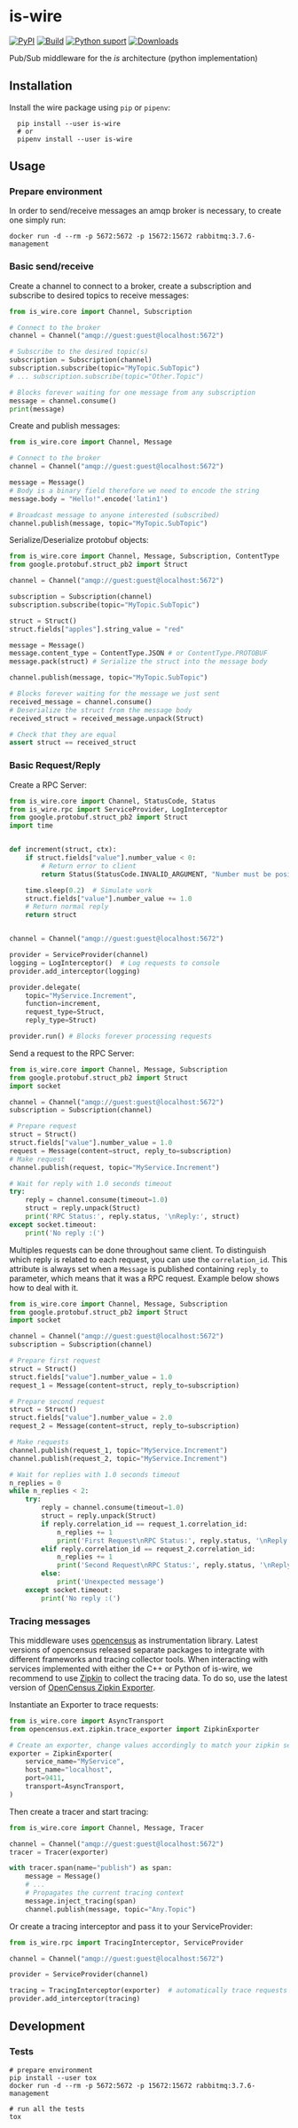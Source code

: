 
# is-wire

[![PyPI](https://img.shields.io/pypi/v/is-wire.svg?style=for-the-badge)](https://pypi.org/project/is-wire/)
[![Build](https://img.shields.io/github/actions/workflow/status/labvisio/is-wire-py/main.yml?style=for-the-badge)](https://github.com/labvisio/is-wire-py/actions)
[![Python suport](https://img.shields.io/pypi/pyversions/is-wire?style=for-the-badge)](https://pypi.org/project/is-wire)
[![Downloads](https://img.shields.io/pypi/dm/is-wire?style=for-the-badge)](https://pypi.org/project/is-wire/)

Pub/Sub middleware for the *is* architecture (python implementation)

## Installation 

Install the wire package using `pip` or `pipenv`:

```shell
  pip install --user is-wire
  # or
  pipenv install --user is-wire
```

## Usage

### Prepare environment

In order to send/receive messages an amqp broker is necessary, to create one simply run:

```shell
docker run -d --rm -p 5672:5672 -p 15672:15672 rabbitmq:3.7.6-management
```

### Basic send/receive

Create a channel to connect to a broker, create a subscription and subscribe to desired topics to receive messages:

```python
from is_wire.core import Channel, Subscription

# Connect to the broker
channel = Channel("amqp://guest:guest@localhost:5672")

# Subscribe to the desired topic(s)
subscription = Subscription(channel)
subscription.subscribe(topic="MyTopic.SubTopic")
# ... subscription.subscribe(topic="Other.Topic")

# Blocks forever waiting for one message from any subscription
message = channel.consume()
print(message)
```

Create and publish messages:

```python
from is_wire.core import Channel, Message

# Connect to the broker
channel = Channel("amqp://guest:guest@localhost:5672")

message = Message()
# Body is a binary field therefore we need to encode the string
message.body = "Hello!".encode('latin1')

# Broadcast message to anyone interested (subscribed)
channel.publish(message, topic="MyTopic.SubTopic")
```

Serialize/Deserialize protobuf objects:

```python
from is_wire.core import Channel, Message, Subscription, ContentType
from google.protobuf.struct_pb2 import Struct

channel = Channel("amqp://guest:guest@localhost:5672")

subscription = Subscription(channel)
subscription.subscribe(topic="MyTopic.SubTopic")

struct = Struct()
struct.fields["apples"].string_value = "red"

message = Message()
message.content_type = ContentType.JSON # or ContentType.PROTOBUF
message.pack(struct) # Serialize the struct into the message body

channel.publish(message, topic="MyTopic.SubTopic")

# Blocks forever waiting for the message we just sent
received_message = channel.consume()
# Deserialize the struct from the message body
received_struct = received_message.unpack(Struct) 

# Check that they are equal
assert struct == received_struct
```

### Basic Request/Reply 

Create a RPC Server:

```python
from is_wire.core import Channel, StatusCode, Status
from is_wire.rpc import ServiceProvider, LogInterceptor
from google.protobuf.struct_pb2 import Struct
import time


def increment(struct, ctx):
    if struct.fields["value"].number_value < 0:
        # Return error to client
        return Status(StatusCode.INVALID_ARGUMENT, "Number must be positive")

    time.sleep(0.2)  # Simulate work
    struct.fields["value"].number_value += 1.0
    # Return normal reply
    return struct


channel = Channel("amqp://guest:guest@localhost:5672")

provider = ServiceProvider(channel)
logging = LogInterceptor()  # Log requests to console
provider.add_interceptor(logging)

provider.delegate(
    topic="MyService.Increment",
    function=increment,
    request_type=Struct,
    reply_type=Struct)

provider.run() # Blocks forever processing requests
```

Send a request to the RPC Server:

```python
from is_wire.core import Channel, Message, Subscription
from google.protobuf.struct_pb2 import Struct
import socket

channel = Channel("amqp://guest:guest@localhost:5672")
subscription = Subscription(channel)

# Prepare request
struct = Struct()
struct.fields["value"].number_value = 1.0
request = Message(content=struct, reply_to=subscription)
# Make request
channel.publish(request, topic="MyService.Increment")

# Wait for reply with 1.0 seconds timeout
try:
    reply = channel.consume(timeout=1.0)
    struct = reply.unpack(Struct)
    print('RPC Status:', reply.status, '\nReply:', struct)
except socket.timeout:
    print('No reply :(')
```

Multiples requests can be done throughout same client. To distinguish which reply is related to each request, you can use the `correlation_id`. This attribute is always set when a `Message` is published containing `reply_to` parameter, which means that it was a RPC request. Example below shows how to deal with it.

```python
from is_wire.core import Channel, Message, Subscription
from google.protobuf.struct_pb2 import Struct
import socket

channel = Channel("amqp://guest:guest@localhost:5672")
subscription = Subscription(channel)

# Prepare first request
struct = Struct()
struct.fields["value"].number_value = 1.0
request_1 = Message(content=struct, reply_to=subscription)

# Prepare second request
struct = Struct()
struct.fields["value"].number_value = 2.0
request_2 = Message(content=struct, reply_to=subscription)

# Make requests
channel.publish(request_1, topic="MyService.Increment")
channel.publish(request_2, topic="MyService.Increment")

# Wait for replies with 1.0 seconds timeout
n_replies = 0
while n_replies < 2:
    try:
        reply = channel.consume(timeout=1.0)
        struct = reply.unpack(Struct)
        if reply.correlation_id == request_1.correlation_id:
            n_replies += 1
            print('First Request\nRPC Status:', reply.status, '\nReply:', struct)
        elif reply.correlation_id == request_2.correlation_id:
            n_replies += 1
            print('Second Request\nRPC Status:', reply.status, '\nReply:', struct)
        else:
            print('Unexpected message')
    except socket.timeout:
        print('No reply :(')
```

### Tracing messages

This middleware uses [opencensus](https://github.com/census-instrumentation/opencensus-python) as instrumentation library. Latest versions of opencensus released separate packages to integrate with different frameworks and tracing collector tools. When interacting with services implemented with either the C++ or Python of is-wire, we recommend to use [Zipkin](https://zipkin.apache.org/) to collect the tracing data. To do so, use the latest version of [OpenCensus Zipkin Exporter](https://github.com/census-instrumentation/opencensus-python/tree/master/contrib/opencensus-ext-zipkin).

Instantiate an Exporter to trace requests:

```python
from is_wire.core import AsyncTransport
from opencensus.ext.zipkin.trace_exporter import ZipkinExporter

# Create an exporter, change values accordingly to match your zipkin server
exporter = ZipkinExporter(
    service_name="MyService",
    host_name="localhost",
    port=9411,
    transport=AsyncTransport,
)
```

Then create a tracer and start tracing:

```python
from is_wire.core import Channel, Message, Tracer

channel = Channel("amqp://guest:guest@localhost:5672") 
tracer = Tracer(exporter)

with tracer.span(name="publish") as span:
    message = Message()
    # ...
    # Propagates the current tracing context
    message.inject_tracing(span) 
    channel.publish(message, topic="Any.Topic")
```
Or create a tracing interceptor and pass it to your ServiceProvider:

```python
from is_wire.rpc import TracingInterceptor, ServiceProvider

channel = Channel("amqp://guest:guest@localhost:5672") 

provider = ServiceProvider(channel)

tracing = TracingInterceptor(exporter)  # automatically trace requests
provider.add_interceptor(tracing)
```

## Development

### Tests

```shell
# prepare environment
pip install --user tox
docker run -d --rm -p 5672:5672 -p 15672:15672 rabbitmq:3.7.6-management

# run all the tests
tox
```
